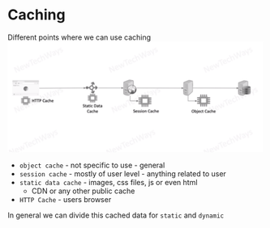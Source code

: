 # Caching

Different points where we can use caching
![Alt text](./images/image-29.png)


- `object cache` - not specific to use - general
- `session cache` - mostly of user level - anything related to user
- `static data cache` - images, css files, js or even html
  - CDN or any other public cache
- `HTTP Cache` - users browser

In general we can divide this cached data for `static` and `dynamic`